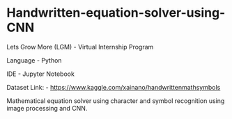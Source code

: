 # Handwritten-equation-solver-using-CNN

Lets Grow More (LGM) - Virtual Internship Program

Language - Python

IDE - Jupyter Notebook

Dataset Link: - https://www.kaggle.com/xainano/handwrittenmathsymbols 

Mathematical equation solver using character and symbol recognition using image processing and CNN. 
